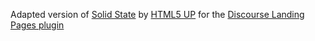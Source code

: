 Adapted version of [Solid State](https://html5up.net/solid-state) by [HTML5 UP](https://html5up.net) for the [Discourse Landing Pages plugin](https://github.com/paviliondev/discourse-landing-pages)